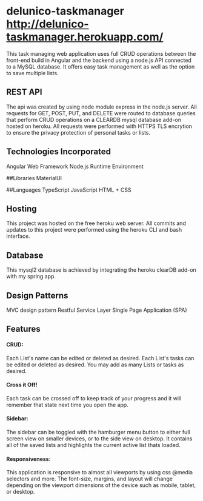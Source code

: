 # delunico-taskmanager http://delunico-taskmanager.herokuapp.com/

This task managing web application uses full CRUD operations between the front-end build in Angular and the backend using a node.js API connected to a MySQL database. It offers easy task management as well as the option to save multiple lists.


## REST API

The api was created by using node module express in the node.js server. All requests for GET, POST, PUT, and DELETE were routed to database queries that perform CRUD operations on a CLEARDB mysql database add-on hosted on heroku. All requests were performed with HTTPS TLS encrytion to ensure the privacy protection of personal tasks or lists.


## Technologies Incorporated
Angular Web Framework 
Node.js Runtime Environment

##Libraries
MaterialUI

##Languages
TypeScript
JavaScript
HTML + CSS


## Hosting
This project was hosted on the free heroku web server. All commits and updates to this project were performed using the heroku CLI and bash interface.

## Database
This mysql2 database is achieved by integrating the heroku clearDB add-on with my spring app.

## Design Patterns
MVC design pattern
Restful Service Layer
Single Page Application (SPA)

## Features

#### CRUD: ####
  
  Each List's name can be edited or deleted as desired. 
  Each List's tasks can be edited or deleted as desired.
  You may add as many Lists or tasks as desired.

#### Cross it Off! ####

  Each task can be crossed off to keep track of your progress and it will remember that state next time you open the app.
  
#### Sidebar: ####
 
  The sidebar can be toggled with the hamburger menu button to either full screen view on smaller devices, or to the side view on desktop. It contains all of the saved lists and highlights the current active list thats loaded. 
  
#### Responsiveness: ####

  This application is responsive to almost all viewports by using css @media selectors and more. The font-size, margins, and layout will change depending on the viewport dimensions of the device such as mobile, tablet, or desktop. 
  

